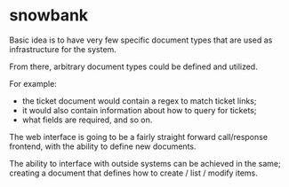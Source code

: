 snowbank
========

Basic idea is to have very few specific document types that are used as infrastructure for the system.

From there, arbitrary document types could be defined and utilized.

For example:
 * the ticket document would contain a regex to match ticket links;
 * it would also contain information about how to query for tickets;
 * what fields are required, and so on.

The web interface is going to be a fairly straight forward call/response frontend, with the ability to define new documents.

The ability to interface with outside systems can be achieved in the same; creating a document that defines how to create / list / modify items.
